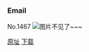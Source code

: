 ### Email
No.1467
![图片不见了~~~](https://imgs.xkcd.com/comics/email.png)

[原址](https://xkcd.com//1467) [下载](https://imgs.xkcd.com/comics/email.png)


